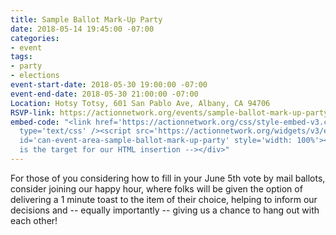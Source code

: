 ```yaml
---
title: Sample Ballot Mark-Up Party
date: 2018-05-14 19:45:00 -07:00
categories:
- event
tags:
- party
- elections
event-start-date: 2018-05-30 19:00:00 -07:00
event-end-date: 2018-05-30 21:00:00 -07:00
Location: Hotsy Totsy, 601 San Pablo Ave, Albany, CA 94706
RSVP-link: https://actionnetwork.org/events/sample-ballot-mark-up-party?source=direct_link&
embed-code: "<link href='https://actionnetwork.org/css/style-embed-v3.css' rel='stylesheet'
  type='text/css' /><script src='https://actionnetwork.org/widgets/v3/event/sample-ballot-mark-up-party?format=js&source=widget'></script><div
  id='can-event-area-sample-ballot-mark-up-party' style='width: 100%'><!-- this div
  is the target for our HTML insertion --></div>"
---
```


For those of you considering how to fill in your June 5th vote by mail ballots, consider joining our happy hour, where folks will be given the option of delivering a 1 minute toast to the item of their choice, helping to inform our decisions and -- equally importantly -- giving us a chance to hang out with each other!